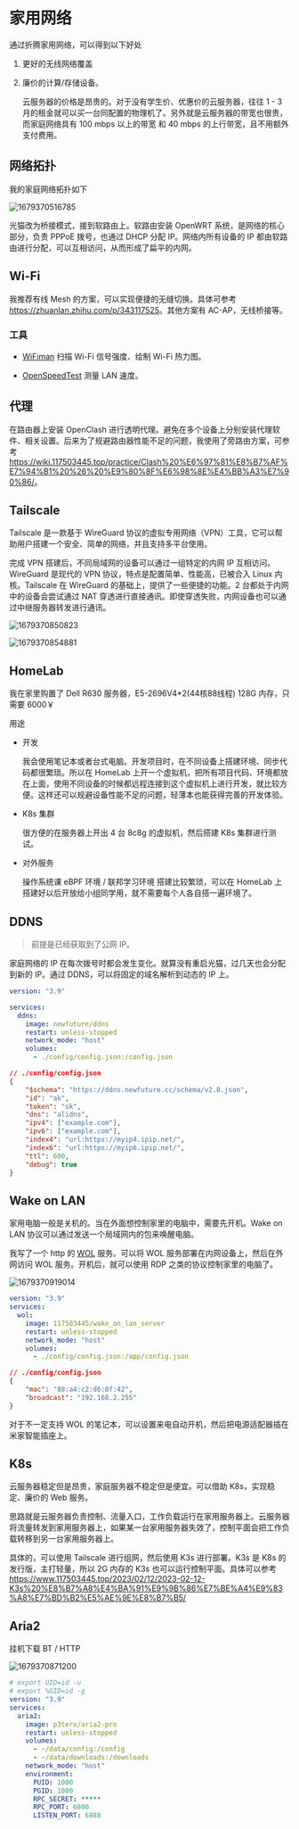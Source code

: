 # 家用网络

通过折腾家用网络，可以得到以下好处

1. 更好的无线网络覆盖
2. 廉价的计算/存储设备。

    云服务器的价格是昂贵的。对于没有学生价、优惠价的云服务器，往往 1 - 3 月的租金就可以买一台同配置的物理机了。另外就是云服务器的带宽也很贵，而家庭网络具有 100 mbps 以上的带宽 和 40 mbps 的上行带宽，且不用额外支付费用。

## 网络拓扑

我的家庭网络拓扑如下

![1679370516785](家用网络.assets/为之运维-家庭网络.drawio.png)

光猫改为桥接模式，接到软路由上。软路由安装 OpenWRT 系统，是网络的核心部分，负责 PPPoE 拨号，也通过 DHCP 分配 IP。网络内所有设备的 IP 都由软路由进行分配，可以互相访问，从而形成了扁平的内网。

## Wi-Fi

我推荐有线 Mesh 的方案，可以实现便捷的无缝切换。具体可参考 <https://zhuanlan.zhihu.com/p/343117525>。其他方案有 AC-AP，无线桥接等。

### 工具

- [WiFiman](https://play.google.com/store/apps/details?id=com.ubnt.usurvey&hl=en_US&pli=1) 扫描 Wi-Fi 信号强度、绘制 Wi-Fi 热力图。

- [OpenSpeedTest](https://openspeedtest.com/selfhosted-speedtest) 测量 LAN 速度。

## 代理

在路由器上安装 OpenClash 进行透明代理。避免在多个设备上分别安装代理软件、相关设置。后来为了规避路由器性能不足的问题，我使用了旁路由方案，可参考 <https://wiki.117503445.top/practice/Clash%20%E6%97%81%E8%B7%AF%E7%94%B1%20%26%20%E9%80%8F%E6%98%8E%E4%BB%A3%E7%90%86/>。

## Tailscale

Tailscale 是一款基于 WireGuard 协议的虚拟专用网络（VPN）工具，它可以帮助用户搭建一个安全、简单的网络，并且支持多平台使用。

完成 VPN 搭建后，不同局域网的设备可以通过一组特定的内网 IP 互相访问。WireGuard 是现代的 VPN 协议，特点是配置简单、性能高，已被合入 Linux 内核。Tailscale 在 WireGuard 的基础上，提供了一些便捷的功能。2 台都处于内网中的设备会尝试通过 NAT 穿透进行直接通讯。即使穿透失败，内网设备也可以通过中继服务器转发进行通讯。

![1679370850823](家用网络.assets/1679370850823.png)

![1679370854881](家用网络.assets/1679370854881.png)

## HomeLab

我在家里购置了 Dell R630 服务器，E5-2696V4*2(44核88线程) 128G 内存，只需要 6000￥

用途

- 开发

  我会使用笔记本或者台式电脑。开发项目时，在不同设备上搭建环境、同步代码都很繁琐。所以在 HomeLab 上开一个虚拟机，把所有项目代码、环境都放在上面，使用不同设备的时候都远程连接到这个虚拟机上进行开发，就比较方便。这样还可以规避设备性能不足的问题，轻薄本也能获得完善的开发体验。

- K8s 集群

  很方便的在服务器上开出 4 台 8c8g 的虚拟机，然后搭建 K8s 集群进行测试。

- 对外服务

  操作系统课 eBPF 环境 / 联邦学习环境 搭建比较繁琐，可以在 HomeLab 上搭建好以后开放给小组同学用，就不需要每个人各自搭一遍环境了。

## DDNS

> 前提是已经获取到了公网 IP。

家庭网络的 IP 在每次拨号时都会发生变化。就算没有重启光猫，过几天也会分配到新的 IP。通过 DDNS，可以将固定的域名解析到动态的 IP 上。

```yaml
version: "3.9"

services:
  ddns:
    image: newfuture/ddns
    restart: unless-stopped
    network_mode: "host"
    volumes:
      - ./config/config.json:/config.json
```

```json
// ./config/config.json
{
    "$schema": "https://ddns.newfuture.cc/schema/v2.8.json",
    "id": "ak",
    "token": "sk",
    "dns": "alidns",
    "ipv4": ["example.com"],
    "ipv6": ["example.com"],
    "index4": "url:https://myip4.ipip.net/",
    "index6": "url:https://myip6.ipip.net/",
    "ttl": 600,
    "debug": true
}
```

## Wake on LAN

家用电脑一般是关机的。当在外面想控制家里的电脑中，需要先开机。Wake on LAN 协议可以通过发送一个局域网内的包来唤醒电脑。

我写了一个 http 的 [WOL](https://github.com/117503445/wake_on_lan_server) 服务。可以将 WOL 服务部署在内网设备上，然后在外网访问 WOL 服务。开机后，就可以使用 RDP 之类的协议控制家里的电脑了。

![1679370919014](家用网络.assets/1679370919014.png)

```yaml
version: "3.9"
services:
  wol:
    image: 117503445/wake_on_lan_server
    restart: unless-stopped
    network_mode: "host"
    volumes:
      - ./config/config.json:/app/config.json
```

```json
// ./config/config.json
{
    "mac": "88:a4:c2:d6:8f:42",
    "broadcast": "192.168.2.255"
}
```

对于不一定支持 WOL 的笔记本，可以设置来电自动开机，然后把电源适配器插在米家智能插座上。

## K8s

云服务器稳定但是昂贵，家庭服务器不稳定但是便宜。可以借助 K8s，实现稳定、廉价的 Web 服务。

思路就是云服务器负责控制、流量入口，工作负载运行在家用服务器上。云服务器将流量转发到家用服务器上，如果某一台家用服务器失效了，控制平面会把工作负载转移到另一台家用服务器上。

具体的，可以使用 Tailscale 进行组网，然后使用 K3s 进行部署。K3s 是 K8s 的发行版，主打轻量，所以 2G 内存的 K3s 也可以运行控制平面。具体可以参考 <https://www.117503445.top/2023/02/12/2023-02-12-K3s%20%E8%B7%A8%E4%BA%91%E9%9B%86%E7%BE%A4%E9%83%A8%E7%BD%B2%E5%AE%9E%E8%B7%B5/>

## Aria2

挂机下载 BT / HTTP

![1679370871200](家用网络.assets/1679370871200.png)

```yaml
# export UID=id -u
# export %GID=id -g
version: "3.9"
services:
  aria2:
    image: p3terx/aria2-pro
    restart: unless-stopped
    volumes:
      - ~/data/config:/config
      - ~/data/downloads:/downloads
    network_mode: "host"
    environment:
      PUID: 1000
      PGID: 1000
      RPC_SECRET: *****
      RPC_PORT: 6800
      LISTEN_PORT: 6888
```
